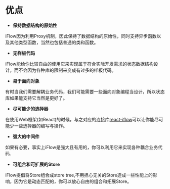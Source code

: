 # 优点

* **保持数据结构的原始性**

iFlow因为利用Proxy机制，因此保持了数据结构的原始性，同时支持异步函数以及其他类型函数，当然也包括普通的类和函数。

* **无样板代码**

iFlow能给你比较自由的使用它来实现属于符合实际开发需求的状态数据结构设计，而不会因为各种库的限制来变成有过多的样板代码。

* **易于面向对象**

有时当我们需要解耦业务代码，我们可能需要一些面向对象编程当设计，所以状态库如果能支持它当然是更好了。

* **尽可能少的选择器**

在使用Web框架(如React)的时候，与之对应的连接库[react-iflow](https://github.com/unadlib/react-iflow)可以让你能尽可能少一些选择器的编写与操作。

* **强大的中间件**

如果有必要，事实上iFlow是强大且有用的，你可以利用它来实现各种耦合业务代码.

* **可组合和可扩展的Store**

iFlow提倡将Store组合成store tree,不用担心无关的Store造成一些性能上的影响，因为它是动态匹配的，你可以放心自由的组合和拓展Store。

